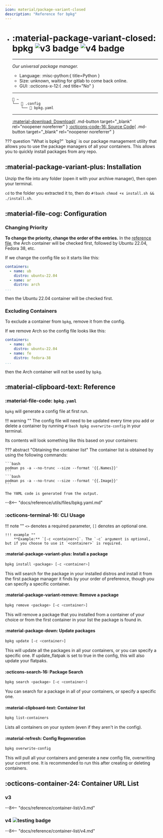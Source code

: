 ```yaml
---
icon: material/package-variant-closed
description: "Reference for bpkg"
---
```


<div class="grid cards" markdown>

-   # :material-package-variant-closed: bpkg ![v3 badge](https://img.shields.io/badge/v3-red) ![v4 badge](https://img.shields.io/badge/v4-green)
    -------

    <em>Our universal package manager.</em>

    - Language: :misc-python:{ title=Python }
    - Size: unknown, waiting for gitlab to come back online.
    - GUI: :octicons-x-12:{ .red title="No" }

    --------
    ```title="Config file location"
    󱂵 ~
    └── 󰉋 .config
        └── 󰈮 bpkg.yaml
    ```

    ------

    [:material-download: Download](https://git.blendos.co/blendOS/bpkg/-/archive/main/bpkg-main.tar.gz){ .md-button target="_blank" rel="noopener noreferrer" } [:octicons-code-16: Source Code](https://git.blendos.co/blendos/bpkg){ .md-button target="_blank" rel="noopener noreferrer" }

</div>
??? question "What is bpkg?"
    `bpkg` is our package management utility that allows you to use the package managers of all your containers. This allows you to quickly install packages from any repo.

## :material-package-variant-plus: Installation

Unzip the file into any folder (open it with your archive manager), then open your terminal.

`cd` to the folder you extracted it to, then do `#!bash chmod +x install.sh && ./install.sh`.

## :material-file-cog: Configuration

### Changing Priority

**To change the priority, change the order of the entries.** In the [reference file](#reference), the Arch container will be checked first, followed by Ubuntu 22.04, Fedora 38, etc.

If we change the config file so it starts like this:

```yaml
containers:
  - name: ub
    distro: ubuntu-22.04
  - name: ar
    distro: arch
...
```

then the Ubuntu 22.04 container will be checked first.

### Excluding Containers

To exclude a container from `bpkg`, remove it from the config.

If we remove Arch so the config file looks like this:

```yaml
containers:
  - name: ub
    distro: ubuntu-22.04
  - name: fe
    distro: fedora-38
...
```

then the Arch container will not be used by `bpkg`.

## :material-clipboard-text: Reference

### :material-file-code: `bpkg.yaml`

`bpkg` will generate a config file at first run.

!!! warning ""
    The config file will need to be updated every time you add or delete a container by running `#!bash bpkg overwrite-config` in your terminal.

Its contents will look something like this based on your containers:

??? abstract "Obtaining the container list"
    The container list is obtained by using the following commands:

    ```bash
    podman ps -a --no-trunc --size --format '{{.Names}}'
    ```
    ```bash
    podman ps -a --no-trunc --size --format '{{.Image}}'
    ```

    The YAML code is generated from the output.

--8<-- "docs/reference/utils/files/bpkg.yaml.md"

### :octicons-terminal-16: CLI Usage

!!! note ""
    `<>` denotes a required parameter, `[]` denotes an optional one.

    !!! example ""
        **Example:** `[-c <container>]`. The `-c` argument is optional, but if you choose to use it `<container>` is required.

#### :material-package-variant-plus: Install a package
```bash
bpkg install <package> [-c <container>]
```
This will search for the package in your installed distros and install it from the first package manager it finds by your order of preference, though you can specify a specific container.
#### :material-package-variant-remove: Remove a package
```bash
bpkg remove <package> [-c <container>]
```
This will remove a package that you installed from a container of your choice or from the first container in your list the package is found in.
#### :material-package-down: Update packages
```bash
bpkg update [-c <container>]
```
This will update all the packages in all your containers, or you can specify a specific one. If update_flatpak is set to true in the config, this will also update your flatpaks.
#### :octicons-search-16: Package Search
```bash
bpkg search <package> [-c <container>]
```
You can search for a package in all of your containers, or specify a specific one.
#### :material-clipboard-text: Container list
```bash
bpkg list-containers
```
Lists all containers on your system (even if they aren't in the config).
#### :material-refresh: Config Regeneration
```bash
bpkg overwrite-config
```
This will pull all your containers and generate a new config file, overwriting your current one. It is recommended to run this after creating or deleting containers.



## :octicons-container-24: Container URL List

### v3

--8<-- "docs/reference/container-list/v3.md"

### v4 ![testing badge](https://img.shields.io/badge/testing-#237c4dff)

--8<-- "docs/reference/container-list/v4.md"

